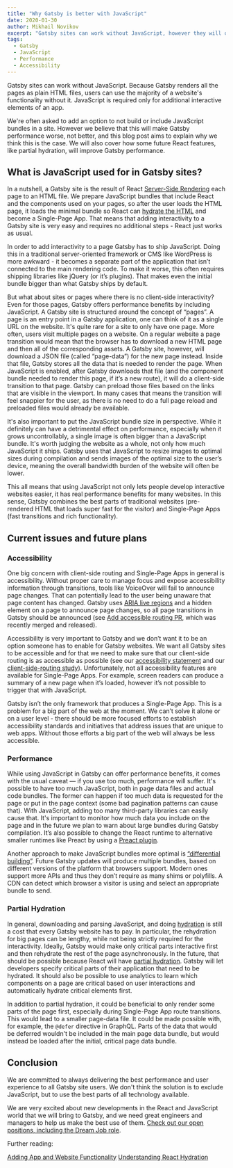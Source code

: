 ```yaml
---
title: "Why Gatsby is better with JavaScript"
date: 2020-01-30
author: Mikhail Novikov
excerpt: "Gatsby sites can work without JavaScript, however they will often be faster when JavaScript is enabled. In addition, adding interactive elements is much easier."
tags:
  - Gatsby
  - JavaScript
  - Performance
  - Accessibility
---
```


Gatsby sites can work without JavaScript. Because Gatsby renders all the pages as plain HTML files, users can use the majority of a website's functionality without it. JavaScript is required only for additional interactive elements of an app.

We're often asked to add an option to not build or include JavaScript bundles in a site. However we believe that this will make Gatsby performance worse, not better, and this blog post aims to explain why we think this is the case. We will also cover how some future React features, like partial hydration, will improve Gatsby performance.

## What is JavaScript used for in Gatsby sites?

In a nutshell, a Gatsby site is the result of React [Server-Side Rendering](/docs/glossary#server-side) each page to an HTML file. We prepare JavaScript bundles that include React and the components used on your pages, so after the user loads the HTML page, it loads the minimal bundle so React can [hydrate the HTML](/docs/react-hydration) and become a Single-Page App. That means that adding interactivity to a Gatsby site is very easy and requires no additional steps - React just works as usual.

In order to add interactivity to a page Gatsby has to ship JavaScript. Doing this in a traditional server-oriented framework or CMS like WordPress is more awkward - it becomes a separate part of the application that isn’t connected to the main rendering code. To make it worse, this often requires shipping libraries like jQuery (or it’s plugins). That makes even the initial bundle bigger than what Gatsby ships by default.

But what about sites or pages where there is no client-side interactivity? Even for those pages, Gatsby offers performance benefits by including JavaScript. A Gatsby site is structured around the concept of “pages”. A page is an entry point in a Gatsby application, one can think of it as a single URL on the website. It's quite rare for a site to only have one page. More often, users visit multiple pages on a website. On a regular website a page transition would mean that the browser has to download a new HTML page and then all of the corresponding assets. A Gatsby site, however, will download a JSON file (called “page-data”) for the new page instead. Inside that file, Gatsby stores all the data that is needed to render the page. When JavaScript is enabled, after Gatsby downloads that file (and the component bundle needed to render this page, if it’s a new route), it will do a client-side transition to that page. Gatsby can preload those files based on the links that are visible in the viewport. In many cases that means the transition will feel snappier for the user, as there is no need to do a full page reload and preloaded files would already be available.

It's also important to put the JavaScript bundle size in perspective. While it definitely can have a detrimental effect on performance, especially when it grows uncontrollably, a single image is often bigger than a JavaScript bundle. It's worth judging the website as a whole, not only how much JavaScript it ships. Gatsby uses that JavaScript to resize images to optimal sizes during compilation and sends images of the optimal size to the user’s device, meaning the overall bandwidth burden of the website will often be lower.

This all means that using JavaScript not only lets people develop interactive websites easier, it has real performance benefits for many websites. In this sense, Gatsby combines the best parts of traditional websites (pre-rendered HTML that loads super fast for the visitor) and Single-Page Apps (fast transitions and rich functionality).

## Current issues and future plans

### Accessibility

One big concern with client-side routing and Single-Page Apps in general is accessibility. Without proper care to manage focus and expose accessibility information through transitions, tools like VoiceOver will fail to announce page changes. That can potentially lead to the user being unaware that page content has changed. Gatsby uses [ARIA live regions](https://developer.mozilla.org/en-US/docs/Web/Accessibility/ARIA/ARIA_Live_Regions) and a hidden element on a page to announce page changes, so all page transitions in Gatsby should be announced (see [Add accessible routing PR](https://github.com/gatsbyjs/gatsby/pull/19290), which was recently merged and released).

Accessibility is very important to Gatsby and we don’t want it to be an option someone has to enable for Gatsby websites. We want all Gatsby sites to be accessible and for that we need to make sure that our client-side routing is as accessible as possible (see our [accessibility statement](/blog/2019-04-18-gatsby-commitment-to-accessibility/) and our [client-side-routing study](/blog/2019-07-11-user-testing-accessible-client-routing/)). Unfortunately, not all accessibility features are available for Single-Page Apps. For example, screen readers can produce a summary of a new page when it’s loaded, however it’s not possible to trigger that with JavaScript.

Gatsby isn’t the only framework that produces a Single-Page App. This is a problem for a big part of the web at the moment. We can’t solve it alone or on a user level - there should be more focused efforts to establish accessibility standards and initiatives that address issues that are unique to web apps. Without those efforts a big part of the web will always be less accessible.

### Performance

While using JavaScript in Gatsby can offer performance benefits, it comes with the usual caveat — if you use too much, performance will suffer. It's possible to have too much JavaScript, both in page data files and actual code bundles. The former can happen if too much data is requested for the page or put in the page context (some bad pagination patterns can cause that). With JavaScript, adding too many third-party libraries can easily cause that. It's important to monitor how much data you include on the page and in the future we plan to warn about large bundles during Gatsby compilation. It’s also possible to change the React runtime to alternative smaller runtimes like Preact by using a [Preact plugin](/packages/gatsby-plugin-preact/).

Another approach to make JavaScript bundles more optimal is [“differential building”](https://github.com/gatsbyjs/gatsby/issues/2114). Future Gatsby updates will produce multiple bundles, based on different versions of the platform that browsers support. Modern ones support more APIs and thus they don’t require as many shims or polyfills. A CDN can detect which browser a visitor is using and select an appropriate bundle to send.

### Partial Hydration

In general, downloading and parsing JavaScript, and doing [hydration](/docs/glossary/#hydration) is still a cost that every Gatsby website has to pay. In particular, the rehydration for big pages can be lengthy, while not being strictly required for the interactivity. Ideally, Gatsby would make only critical parts interactive first and then rehydrate the rest of the page asynchronously. In the future, that should be possible because React will have [partial hydration](https://github.com/facebook/react/issues/13206). Gatsby will let developers specify critical parts of their application that need to be hydrated. It should also be possible to use analytics to learn which components on a page are critical based on user interactions and automatically hydrate critical elements first.

In addition to partial hydration, it could be beneficial to only render some parts of the page first, especially during Single-Page App route transitions. This would lead to a smaller page-data file. It could be made possible with, for example, the `@defer` directive in GraphQL. Parts of the data that would be deferred wouldn't be included in the main page data bundle, but would instead be loaded after the initial, critical page data bundle.

## Conclusion

We are committed to always delivering the best performance and user experience to all Gatsby site users. We don't think the solution is to exclude JavaScript, but to use the best parts of all technology available.

We are very excited about new developments in the React and JavaScript world that we will bring to Gatsby, and we need great engineers and managers to help us make the best use of them. [Check out our open positions, including the Dream Job role](https://www.gatsbyjs.com/careers/).

Further reading:

[Adding App and Website Functionality](/docs/adding-app-and-website-functionality/)
[Understanding React Hydration](/docs/react-hydration/)
